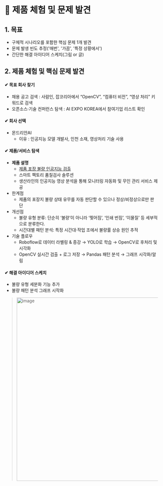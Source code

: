 
# 📌 제품 체험 및 문제 발견


## 1. 목표
- 구체적 시나리오를 포함한 핵심 문제 1개 발견
- 문제 발생 빈도 추정('매번', '가끔', '특정 상황에서')
- 간단한 해결 아이디어 스케치(그림 or 글)

## 2. 제품 체험 및 핵심 문제 발견

#### ✔ 목표 회사 찾기
- 채용 공고 검색 : 사람인, 잡코리아에서 “OpenCV”, “컴퓨터 비전”, “영상 처리” 키워드로 검색
- 오픈소스·기술 컨퍼런스 탐색 : AI EXPO KOREA에서 참여기업 리스트 확인

#### ✔ 회사 선택
- 몬드리안AI
  - 이유 : 인공지능 모델 개발사, 인천 소재, 영상처리 기술 사용
  
#### ✔ 제품/서비스 탐색
  - **제품 설명**
    - [제품 포장 불량 인공지능 검출](https://mondrian.ai/smartfactory/)
    - 스마트 팩토리 품질검사 솔루션
    - 생산라인의 인공지능 영상 분석을 통해 모니터링 자동화 및 무인 관리 서비스 제공
  - 한계점
    - 제품의 포장지 불량 상태 유무를 자동 판단할 수 있으나 정상/비정상으로만 판단
  - 개선점
    - 불량 유형 분류: 단순히 ‘불량’이 아니라 ‘찢어짐’, ‘인쇄 번짐’, ‘이물질’ 등 세부적으로 분류한다.
    - 시간대별 패턴 분석: 특정 시간대·작업 조에서 불량률 상승 원인 추적
  - 기술 플로우
    - Roboflow로 데이터 라벨링 & 증강 → YOLO로 학습 → OpenCV로 후처리 및 시각화
    - OpenCV 실시간 검출 + 로그 저장 → Pandas 패턴 분석 → 그래프 시각화/알림


#### ✔ 해결 아이디어 스케치

- 불량 유형 세분화 기능 추가
- 불량 패턴 분석 그래프 시작화
  
> <img width="500" height="600" alt="image" src="https://github.com/user-attachments/assets/5b8017e1-f7ad-4494-b290-cb3de158172c" />

